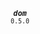 <p align="center">
  <strong><em><code>dom</code></em></strong><br><small><code>0.5.0</code></small>
</p>
